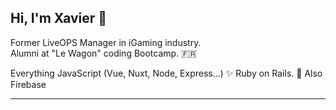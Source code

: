 
## Hi, I'm Xavier :wave:

Former LiveOPS Manager in iGaming industry. <br/>
Alumni at "Le Wagon" coding Bootcamp. :fr:

Everything JavaScript (Vue, Nuxt, Node, Express...) :sparkles: 
Ruby on Rails. :gem:
Also Firebase

----
